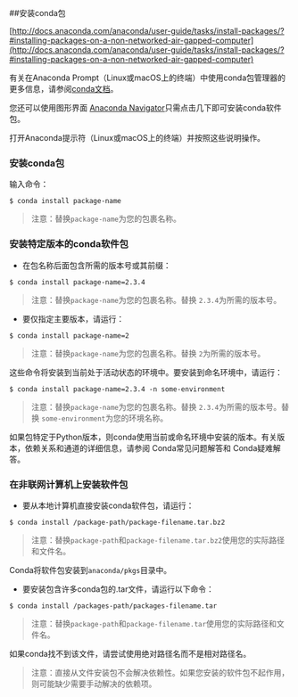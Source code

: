 ##安装conda包

[http://docs.anaconda.com/anaconda/user-guide/tasks/install-packages/?#installing-packages-on-a-non-networked-air-gapped-computer](http://docs.anaconda.com/anaconda/user-guide/tasks/install-packages/?#installing-packages-on-a-non-networked-air-gapped-computer)

有关在Anaconda Prompt（Linux或macOS上的终端）中使用conda包管理器的更多信息，请参阅[conda文档](http://conda.io/)。

您还可以使用图形界面 [Anaconda Navigator](http://docs.anaconda.com/anaconda/navigator/)只需点击几下即可安装conda软件包。

打开Anaconda提示符（Linux或macOS上的终端）并按照这些说明操作。

### 安装conda包
输入命令：

```shell
$ conda install package-name
```
> 注意：替换`package-name`为您的包裹名称。

### 安装特定版本的conda软件包
* 在包名称后面包含所需的版本号或其前缀：

```shell
$ conda install package-name=2.3.4
```
> 注意：替换`package-name`为您的包裹名称。替换 `2.3.4`为所需的版本号。

* 要仅指定主要版本，请运行：

```shell
$ conda install package-name=2
```
> 注意：替换`package-name`为您的包裹名称。替换 `2`为所需的版本号。

这些命令将安装到当前处于活动状态的环境中。要安装到命名环境中，请运行：

```shell
$ conda install package-name=2.3.4 -n some-environment
```
> 注意：替换`package-name`为您的包裹名称。替换 `2.3.4`为所需的版本号。替换 `some-environment`为您的环境名称。

如果包特定于Python版本，则conda使用当前或命名环境中安装的版本。有关版本，依赖关系和通道的详细信息，请参阅 Conda常见问题解答和 Conda疑难解答。

### 在非联网计算机上安装软件包
* 要从本地计算机直接安装conda软件包，请运行：

```shell
$ conda install /package-path/package-filename.tar.bz2
```
> 注意：替换`package-path`和`package-filename.tar.bz2`使用您的实际路径和文件名。

Conda将软件包安装到`anaconda/pkgs`目录中。

* 要安装包含许多conda包的.tar文件，请运行以下命令：

```shell
$ conda install /packages-path/packages-filename.tar
```
> 注意：替换`package-path`和`package-filename.tar`使用您的实际路径和文件名。

如果conda找不到该文件，请尝试使用绝对路径名而不是相对路径名。

> 注意：直接从文件安装包不会解决依赖性。如果您安装的软件包不起作用，则可能缺少需要手动解决的依赖项。